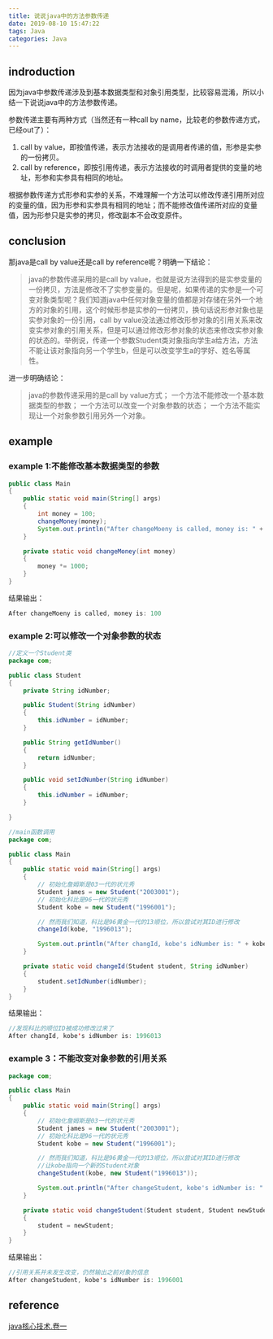 ```yaml
---
title: 说说java中的方法参数传递
date: 2019-08-10 15:47:22
tags: Java
categories: Java
---
```




## indroduction
因为java中参数传递涉及到基本数据类型和对象引用类型，比较容易混淆，所以小结一下说说java中的方法参数传递。

参数传递主要有两种方式（当然还有一种call by name，比较老的参数传递方式，已经out了）：

1. call by value，即按值传递，表示方法接收的是调用者传递的值，形参是实参的一份拷贝。
2. call by reference，即按引用传递，表示方法接收的时调用者提供的变量的地址，形参和实参具有相同的地址。

根据参数传递方式形参和实参的关系，不难理解一个方法可以修改传递引用所对应的变量的值，因为形参和实参具有相同的地址；而不能修改值传递所对应的变量值，因为形参只是实参的拷贝，修改副本不会改变原件。

## conclusion
那java是call by value还是call by reference呢？明确一下结论：

> java的参数传递采用的是call by value，也就是说方法得到的是实参变量的一份拷贝，方法是修改不了实参变量的。但是呢，如果传递的实参是一个可变对象类型呢？我们知道java中任何对象变量的值都是对存储在另外一个地方的对象的引用，这个时候形参是实参的一份拷贝，换句话说形参对象也是实参对象的一份引用，call by value没法通过修改形参对象的引用关系来改变实参对象的引用关系，但是可以通过修改形参对象的状态来修改实参对象的状态的。举例说，传递一个参数Student类对象指向学生a给方法，方法不能让该对象指向另一个学生b，但是可以改变学生a的学好、姓名等属性。

进一步明确结论：

> java的参数传递采用的是call by value方式；
一个方法不能修改一个基本数据类型的参数；
一个方法可以改变一个对象参数的状态；
一个方法不能实现让一个对象参数引用另外一个对象。

## example
### example 1:不能修改基本数据类型的参数
```java
public class Main
{
    public static void main(String[] args)
    {
        int money = 100;
        changeMoney(money);
        System.out.println("After changeMoeny is called, money is: " + money);
    }

    private static void changeMoney(int money)
    {
        money *= 1000;
    }
}
```
结果输出：
```java
After changeMoeny is called, money is: 100
```
### example 2:可以修改一个对象参数的状态
```java
//定义一个Student类
package com;

public class Student
{
    private String idNumber;

    public Student(String idNumber)
    {
        this.idNumber = idNumber;
    }

    public String getIdNumber()
    {
        return idNumber;
    }

    public void setIdNumber(String idNumber)
    {
        this.idNumber = idNumber;
    }

}

//main函数调用
package com;

public class Main
{
    public static void main(String[] args)
    {
        // 初始化詹姆斯是03一代的状元秀
        Student james = new Student("2003001");
        // 初始化科比是96一代的状元秀
        Student kobe = new Student("1996001");

        // 然而我们知道，科比是96黄金一代的13顺位，所以尝试对其ID进行修改
        changeId(kobe, "1996013");

        System.out.println("After changId, kobe's idNumber is: " + kobe.getIdNumber());
    }

    private static void changeId(Student student, String idNumber)
    {
        student.setIdNumber(idNumber);
    }
}
```
结果输出：

```java
//发现科比的顺位ID被成功修改过来了
After changId, kobe's idNumber is: 1996013
```

### example 3：不能改变对象参数的引用关系
```java
package com;

public class Main
{
    public static void main(String[] args)
    {
        // 初始化詹姆斯是03一代的状元秀
        Student james = new Student("2003001");
        // 初始化科比是96一代的状元秀
        Student kobe = new Student("1996001");

        // 然而我们知道，科比是96黄金一代的13顺位，所以尝试对其ID进行修改
        //让kobe指向一个新的Student对象
        changeStudent(kobe, new Student("1996013"));

        System.out.println("After changeStudent, kobe's idNumber is: " + kobe.getIdNumber());
    }

    private static void changeStudent(Student student, Student newStudent)
    {
        student = newStudent;
    }
}
```
结果输出：
```java
//引用关系并未发生改变，仍然输出之前对象的信息
After changeStudent, kobe's idNumber is: 1996001
```
## reference
[java核心技术.卷一](https://www.douban.com/link2/?url=https%3A%2F%2Fbook.douban.com%2Fsubject%2F3146174%2F&query=java%E6%A0%B8%E5%BF%83%E7%BB%93%E6%9D%9F&cat_id=1001&type=search&pos=1)

